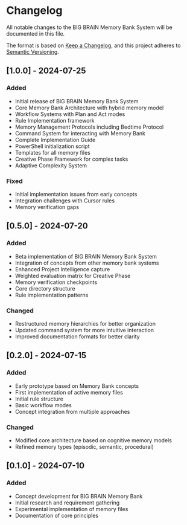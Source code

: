 # Changelog

All notable changes to the BIG BRAIN Memory Bank System will be documented in
this file.

The format is based on [Keep a Changelog](https://keepachangelog.com/en/1.0.0/),
and this project adheres to
[Semantic Versioning](https://semver.org/spec/v2.0.0.html).

## [1.0.0] - 2024-07-25

### Added

- Initial release of BIG BRAIN Memory Bank System
- Core Memory Bank Architecture with hybrid memory model
- Workflow Systems with Plan and Act modes
- Rule Implementation framework
- Memory Management Protocols including Bedtime Protocol
- Command System for interacting with Memory Bank
- Complete Implementation Guide
- PowerShell initialization script
- Templates for all memory files
- Creative Phase Framework for complex tasks
- Adaptive Complexity System

### Fixed

- Initial implementation issues from early concepts
- Integration challenges with Cursor rules
- Memory verification gaps

## [0.5.0] - 2024-07-20

### Added

- Beta implementation of BIG BRAIN Memory Bank System
- Integration of concepts from other memory bank systems
- Enhanced Project Intelligence capture
- Weighted evaluation matrix for Creative Phase
- Memory verification checkpoints
- Core directory structure
- Rule implementation patterns

### Changed

- Restructured memory hierarchies for better organization
- Updated command system for more intuitive interaction
- Improved documentation formats for better clarity

## [0.2.0] - 2024-07-15

### Added

- Early prototype based on Memory Bank concepts
- First implementation of active memory files
- Initial rule structure
- Basic workflow modes
- Concept integration from multiple approaches

### Changed

- Modified core architecture based on cognitive memory models
- Refined memory types (episodic, semantic, procedural)

## [0.1.0] - 2024-07-10

### Added

- Concept development for BIG BRAIN Memory Bank
- Initial research and requirement gathering
- Experimental implementation of memory files
- Documentation of core principles
